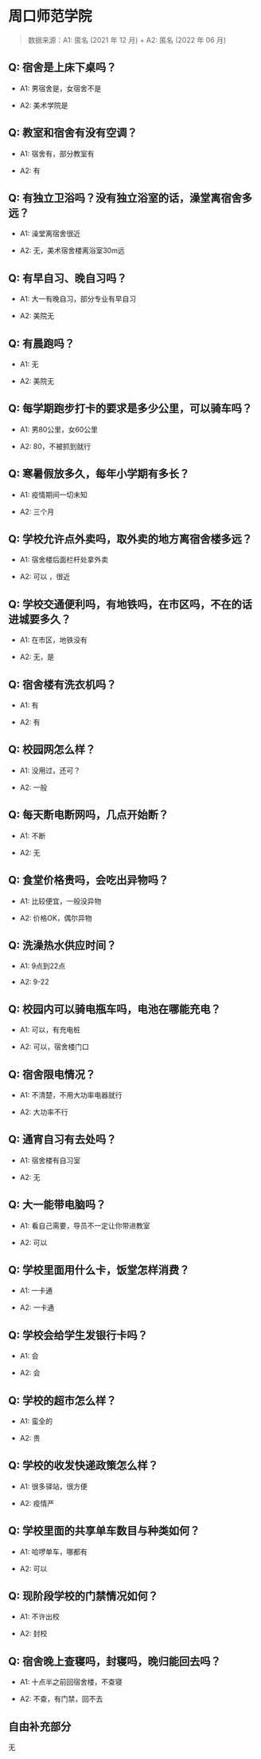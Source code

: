 # 周口师范学院

> 数据来源：A1: 匿名 (2021 年 12 月) + A2: 匿名 (2022 年 06 月)

## Q: 宿舍是上床下桌吗？

- A1: 男宿舍是，女宿舍不是

- A2: 美术学院是

## Q: 教室和宿舍有没有空调？

- A1: 宿舍有，部分教室有

- A2: 有

## Q: 有独立卫浴吗？没有独立浴室的话，澡堂离宿舍多远？

- A1: 澡堂离宿舍很近

- A2: 无，美术宿舍楼离浴室30m远

## Q: 有早自习、晚自习吗？

- A1: 大一有晚自习，部分专业有早自习

- A2: 美院无

## Q: 有晨跑吗？

- A1: 无

- A2: 美院无

## Q: 每学期跑步打卡的要求是多少公里，可以骑车吗？

- A1: 男80公里，女60公里

- A2: 80，不被抓到就行

## Q: 寒暑假放多久，每年小学期有多长？

- A1: 疫情期间一切未知

- A2: 三个月

## Q: 学校允许点外卖吗，取外卖的地方离宿舍楼多远？

- A1: 宿舍楼后面栏杆处拿外卖

- A2: 可以 ，很近

## Q: 学校交通便利吗，有地铁吗，在市区吗，不在的话进城要多久？

- A1: 在市区，地铁没有

- A2: 无，是

## Q: 宿舍楼有洗衣机吗？

- A1: 有

- A2: 有

## Q: 校园网怎么样？

- A1: 没用过，还可？

- A2: 一般

## Q: 每天断电断网吗，几点开始断？

- A1: 不断

- A2: 无

## Q: 食堂价格贵吗，会吃出异物吗？

- A1: 比较便宜，一般没异物

- A2: 价格OK，偶尔异物

## Q: 洗澡热水供应时间？

- A1: 9点到22点

- A2: 9-22

## Q: 校园内可以骑电瓶车吗，电池在哪能充电？

- A1: 可以，有充电桩

- A2: 可以，宿舍楼门口

## Q: 宿舍限电情况？

- A1: 不清楚，不用大功率电器就行

- A2: 大功率不行

## Q: 通宵自习有去处吗？

- A1: 宿舍楼有自习室

- A2: 无

## Q: 大一能带电脑吗？

- A1: 看自己需要，导员不一定让你带进教室

- A2: 可以

## Q: 学校里面用什么卡，饭堂怎样消费？

- A1: 一卡通

- A2: 一卡通

## Q: 学校会给学生发银行卡吗？

- A1: 会

- A2: 会

## Q: 学校的超市怎么样？

- A1: 蛮全的

- A2: 贵

## Q: 学校的收发快递政策怎么样？

- A1: 很多驿站，很方便

- A2: 疫情严

## Q: 学校里面的共享单车数目与种类如何？

- A1: 哈啰单车，哪都有

- A2: 可以

## Q: 现阶段学校的门禁情况如何？

- A1: 不许出校

- A2: 封校

## Q: 宿舍晚上查寝吗，封寝吗，晚归能回去吗？

- A1: 十点半之前回宿舍楼，不查寝

- A2: 不查，有门禁，回不去

## 自由补充部分

无